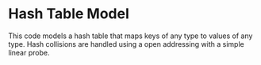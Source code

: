 # Hash Table Model
This code models a hash table that maps keys of any type to values of any type. Hash collisions are handled using a open addressing with a simple linear probe.
